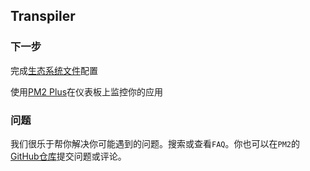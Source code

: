 ## Transpiler

### 下一步

完成[生态系统文件](../guide/ecosystem-file.md)配置

使用[PM2 Plus](https://pm2.io/doc/en/plus/integration/elastic-beanstalk/)在仪表板上监控你的应用

### 问题
我们很乐于帮你解决你可能遇到的问题。搜索或查看`FAQ`。你也可以在`PM2`的[GitHub仓库](https://github.com/Unitech/pm2/issues)提交问题或评论。
